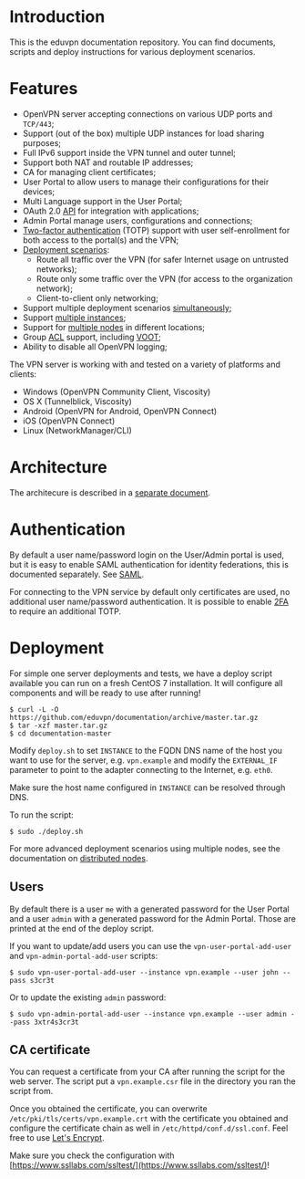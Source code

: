 # Introduction

This is the eduvpn documentation repository. You can find documents, scripts
and deploy instructions for various deployment scenarios.

# Features

- OpenVPN server accepting connections on various UDP ports and `TCP/443`;
- Support (out of the box) multiple UDP instances for load sharing purposes;
- Full IPv6 support inside the VPN tunnel and outer tunnel;
- Support both NAT and routable IP addresses;
- CA for managing client certificates;
- User Portal to allow users to manage their configurations for their 
  devices;
- Multi Language support in the User Portal;
- OAuth 2.0 [API](API.md) for integration with applications;
- Admin Portal manage users, configurations and connections;
- [Two-factor authentication](2FA.md) (TOTP) support with user self-enrollment
  for both access to the portal(s) and the VPN;
- [Deployment scenarios](PROFILE_CONFIG.md):
  - Route all traffic over the VPN (for safer Internet usage on untrusted 
    networks);
  - Route only some traffic over the VPN (for access to the organization 
    network);
  - Client-to-client only networking;
- Support multiple deployment scenarios [simultaneously](MULTI_PROFILE.md);
- Support [multiple instances](MULTI_INSTANCE.md);
- Support for [multiple nodes](DISTRIBUTED_NODES.md) in different locations;
- Group [ACL](ACL.md) support, including [VOOT](http://openvoot.org/);
- Ability to disable all OpenVPN logging;

The VPN server is working with and tested on a variety of platforms and 
clients:
  - Windows (OpenVPN Community Client, Viscosity)
  - OS X (Tunnelblick, Viscosity)
  - Android (OpenVPN for Android, OpenVPN Connect)
  - iOS (OpenVPN Connect)
  - Linux (NetworkManager/CLI)

# Architecture

The architecure is described in a [separate document](ARCHITECTURE.md).

# Authentication 

By default a user name/password login on the User/Admin portal is used, but it 
is easy to enable SAML authentication for identity federations, this is 
documented separately. See [SAML](SAML.md).

For connecting to the VPN service by default only certificates are used, no 
additional user name/password authentication. It is possible to enable 
[2FA](2FA.md) to require an additional TOTP.

# Deployment

For simple one server deployments and tests, we have a deploy script available 
you can run on a fresh CentOS 7 installation. It will configure all components 
and will be ready to use after running!

    $ curl -L -O https://github.com/eduvpn/documentation/archive/master.tar.gz
    $ tar -xzf master.tar.gz
    $ cd documentation-master

Modify `deploy.sh` to set `INSTANCE` to the FQDN DNS name of the host you want 
to use for the server, e.g. `vpn.example` and modify the `EXTERNAL_IF` 
parameter to point to the adapter connecting to the Internet, e.g. `eth0`.

Make sure the host name configured in `INSTANCE` can be resolved through DNS.

To run the script:

    $ sudo ./deploy.sh

For more advanced deployment scenarios using multiple nodes, see the 
documentation on [distributed nodes](DISTRIBUTED_NODES.md).

## Users

By default there is a user `me` with a generated password for the User Portal
and a user `admin` with a generated password for the Admin Portal. Those are
printed at the end of the deploy script.

If you want to update/add users you can use the `vpn-user-portal-add-user` and
`vpn-admin-portal-add-user` scripts:

    $ sudo vpn-user-portal-add-user --instance vpn.example --user john --pass s3cr3t

Or to update the existing `admin` password:

    $ sudo vpn-admin-portal-add-user --instance vpn.example --user admin --pass 3xtr4s3cr3t

## CA certificate
You can request a certificate from your CA after running the script for the 
web server. The script put a `vpn.example.csr` file in the directory you ran 
the script from.

Once you obtained the certificate, you can overwrite 
`/etc/pki/tls/certs/vpn.example.crt` with the certificate you obtained and 
configure the certificate chain as well in `/etc/httpd/conf.d/ssl.conf`. Feel
free to use [Let's Encrypt](https://letsencrypt.org/).

Make sure you check the configuration with 
[https://www.ssllabs.com/ssltest/](https://www.ssllabs.com/ssltest/)!
